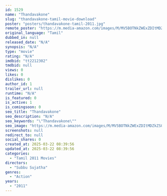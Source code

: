```yaml
---
id: 1529
name: "Thandavakone"
slug: "thandavakone-tamil-movie-download"
poster: "posters/thandavakone-tamil-2011.jpg"
remote_poster: "https://m.media-amazon.com/images/M/MV5BOTNkZWExZDItMDZkZS00ZTNjLTkyZDQtNjZmMGVjZjMwYjJmXkEyXkFqcGdeQXVyMjA4OTI5NDQ@._V1_SX300.jpg"
original_language: "Tamil"
dubbed_in: null
released_date: "N/A"
synopsis: "N/A"
type: "movie"
rating: "N/A"
imdbid: "tt2212302"
tmdbid: null
views: 0
likes: 0
dislikes: 0
author_id: 1
trailer_url: null
runtime: "N/A"
is_featured: 0
is_active: 1
is_comingsoon: 0
seo_title: "Thandavakone"
seo_description: "N/A"
seo_keywords: "\"Thandavakone\""
seo_image: "https://m.media-amazon.com/images/M/MV5BOTNkZWExZDItMDZkZS00ZTNjLTkyZDQtNjZmMGVjZjMwYjJmXkEyXkFqcGdeQXVyMjA4OTI5NDQ@._V1_SX300.jpg"
screenshots: null
redirect_to: null
social_shares: 0
created_at: 2025-03-22 08:39:56
updated_at: 2025-03-22 08:39:56
categories:
  - "Tamil 2011 Movies"
directors:
  - "Subbu Sujatha"
genres:
  - "Action"
years:
  - "2011"
---
```

